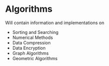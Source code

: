 # Algorithms

Will contain information and implementations on

- Sorting and Searching
- Numerical Methods
- Data Compression
- Data Encryption
- Graph Algorithms
- Geometric Algorithms
